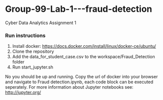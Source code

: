 # Group-99-Lab-1---fraud-detection
Cyber Data Analytics Assignment 1

### Run instructions
1. Install docker: https://docs.docker.com/install/linux/docker-ce/ubuntu/
2. Clone the repository
3. Add the data_for_student_case.csv to the workspace/Fraud_Detection folder
4. Run start_jupyter.sh

No you should be up and running. Copy the url of docker into your browser and navigate to Fraud detection.ipynb, each code block can be executed seperately. For more information about Jupyter notebooks see: http://jupyter.org/
